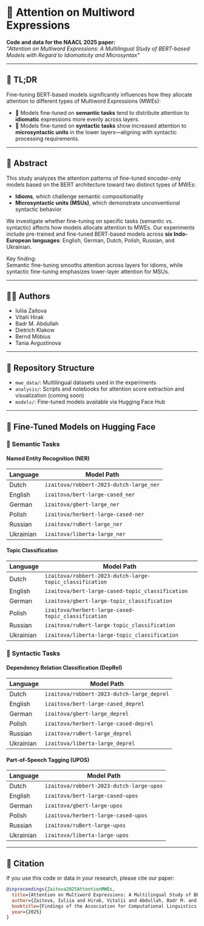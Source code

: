 # 🧠 Attention on Multiword Expressions

**Code and data for the NAACL 2025 paper:**  
*"Attention on Multiword Expressions: A Multilingual Study of BERT-based Models with Regard to Idiomaticity and Microsyntax"*

---

## 🔎 TL;DR

Fine-tuning BERT-based models significantly influences how they allocate attention to different types of Multiword Expressions (MWEs):

- 🧠 Models fine-tuned on **semantic tasks** tend to distribute attention to **idiomatic** expressions more evenly across layers.
- 📐 Models fine-tuned on **syntactic tasks** show increased attention to **microsyntactic units** in the lower layers—aligning with syntactic processing requirements.

---

## 📝 Abstract

This study analyzes the attention patterns of fine-tuned encoder-only models based on the BERT architecture toward two distinct types of MWEs:

- **Idioms**, which challenge semantic compositionality
- **Microsyntactic units (MSUs)**, which demonstrate unconventional syntactic behavior

We investigate whether fine-tuning on specific tasks (semantic vs. syntactic) affects how models allocate attention to MWEs. Our experiments include pre-trained and fine-tuned BERT-based models across **six Indo-European languages**: English, German, Dutch, Polish, Russian, and Ukrainian.

Key finding:  
Semantic fine-tuning smooths attention across layers for idioms, while syntactic fine-tuning emphasizes lower-layer attention for MSUs.

---

## 👩‍💻 Authors

- Iuliia Zaitova  
- Vitalii Hirak  
- Badr M. Abdullah  
- Dietrich Klakow  
- Bernd Möbius  
- Tania Avgustinova

---

## 📂 Repository Structure

- `mwe_data/`: Multilingual datasets used in the experiments
- `analysis/`: Scripts and notebooks for attention score extraction and visualization (coming soon)
- `models/`: Fine-tuned models available via Hugging Face Hub

---

## 🤖 Fine-Tuned Models on Hugging Face

### 🧠 Semantic Tasks

#### Named Entity Recognition (NER)

| Language  | Model Path |
|-----------|------------|
| Dutch     | `izaitova/robbert-2023-dutch-large_ner` |
| English   | `izaitova/bert-large-cased_ner` |
| German    | `izaitova/gbert-large_ner` |
| Polish    | `izaitova/herbert-large-cased-ner` |
| Russian   | `izaitova/ruBert-large_ner` |
| Ukrainian | `izaitova/liberta-large_ner` |

#### Topic Classification

| Language  | Model Path |
|-----------|------------|
| Dutch     | `izaitova/robbert-2023-dutch-large-topic_classification` |
| English   | `izaitova/bert-large-cased-topic_classification` |
| German    | `izaitova/gbert-large-topic_classification` |
| Polish    | `izaitova/herbert-large-cased-topic_classification` |
| Russian   | `izaitova/ruBert-large-topic_classification` |
| Ukrainian | `izaitova/liberta-large-topic_classification` |

### 📐 Syntactic Tasks

#### Dependency Relation Classification (DepRel)

| Language  | Model Path |
|-----------|------------|
| Dutch     | `izaitova/robbert-2023-dutch-large_deprel` |
| English   | `izaitova/bert-large-cased_deprel` |
| German    | `izaitova/gbert-large_deprel` |
| Polish    | `izaitova/herbert-large-cased-deprel` |
| Russian   | `izaitova/ruBert-large_deprel` |
| Ukrainian | `izaitova/liberta-large_deprel` |

#### Part-of-Speech Tagging (UPOS)

| Language  | Model Path |
|-----------|------------|
| Dutch     | `izaitova/robbert-2023-dutch-large-upos` |
| English   | `izaitova/bert-large-cased-upos` |
| German    | `izaitova/gbert-large-upos` |
| Polish    | `izaitova/herbert-large-cased-upos` |
| Russian   | `izaitova/ruBert-large-upos` |
| Ukrainian | `izaitova/liberta-large-upos` |

---

## 📄 Citation

If you use this code or data in your research, please cite our paper:

```bibtex
@inproceedings{Zaitova2025AttentionMWEs,
  title={Attention on Multiword Expressions: A Multilingual Study of BERT-based Models with Regard to Idiomaticity and Microsyntax},
  author={Zaitova, Iuliia and Hirak, Vitalii and Abdullah, Badr M. and Klakow, Dietrich and Möbius, Bernd and Avgustinova, Tania},
  booktitle={Findings of the Association for Computational Linguistics: NAACL},
  year={2025}
}
